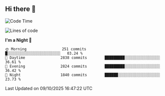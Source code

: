 ## Hi there 👋

<!--
**Wangmerlyn/Wangmerlyn** is a ✨ _special_ ✨ repository because its `README.md` (this file) appears on your GitHub profile.

Here are some ideas to get you started:

- 🔭 I’m currently working on ...
- 🌱 I’m currently learning ...
- 👯 I’m looking to collaborate on ...
- 🤔 I’m looking for help with ...
- 💬 Ask me about ...
- 📫 How to reach me: ...
- 😄 Pronouns: ...
- ⚡ Fun fact: ...
-->
<!--START_SECTION:waka-->
![Code Time](http://img.shields.io/badge/Code%20Time-577%20hrs%202%20mins-blue)

![Lines of code](https://img.shields.io/badge/From%20Hello%20World%20I%27ve%20Written-43.2%20million%20lines%20of%20code-blue)

**I'm a Night 🦉** 

```text
🌞 Morning                251 commits         █░░░░░░░░░░░░░░░░░░░░░░░░   03.24 % 
🌆 Daytime                2838 commits        █████████░░░░░░░░░░░░░░░░   36.61 % 
🌃 Evening                2824 commits        █████████░░░░░░░░░░░░░░░░   36.42 % 
🌙 Night                  1840 commits        ██████░░░░░░░░░░░░░░░░░░░   23.73 % 
```



 Last Updated on 09/10/2025 16:47:22 UTC
<!--END_SECTION:waka-->
